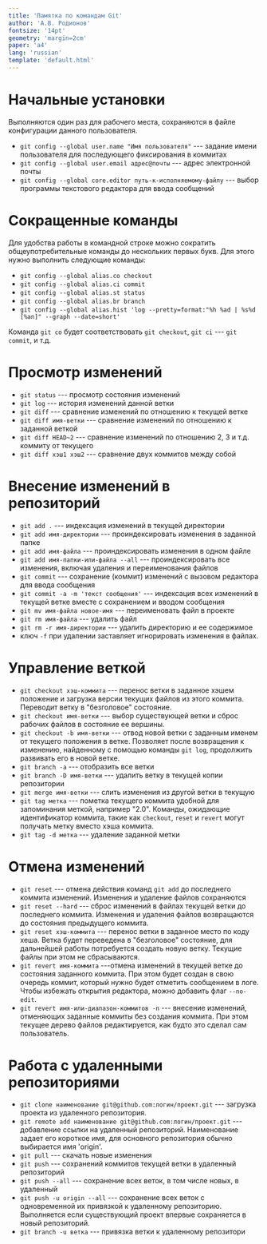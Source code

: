 ```yaml
---
title: 'Памятка по командам Git'
author: 'А.В. Родионов'
fontsize: '14pt'
geometry: 'margin=2cm'
paper: 'a4'
lang: 'russian'
template: 'default.html'
---
```


# Начальные установки

Выполняются один раз для рабочего места, сохраняются в файле конфигурации 
данного пользователя.

* `git config --global user.name "Имя пользователя"` --- задание имени 
  пользователя для последующего фиксирования в коммитах
* `git config --global user.email адрес@почты` --- адрес электронной почты
* `git config --global core.editor путь-к-исполняемому-файлу` --- выбор 
  программы текстового редактора для ввода сообщений

# Сокращенные команды

Для удобства работы в командной строке можно сократить общеупотребительные 
команды до нескольких первых букв. Для этого нужно выполнить следующие команды:

* `git config --global alias.co checkout`
* `git config --global alias.ci commit`
* `git config --global alias.st status`
* `git config --global alias.br branch`
* `git config --global alias.hist 'log --pretty=format:"%h %ad | %s%d [%an]" --graph --date=short'`

Команда `git co` будет соответствовать `git checkout`, `git ci` --- `git commit`, и т.д.

# Просмотр изменений

* `git status` --- просмотр состояния изменений
* `git log` --- история изменений данной ветки
* `git diff` --- сравнение изменений по отношению к текущей ветке
* `git diff имя-ветки` --- сравнение изменений по отношению к заданной веткой
* `git diff HEAD~2` --- сравнение изменений по отношению 2, 3 и т.д. коммиту от текущего
* `git diff хэш1 хэш2` --- сравнение двух коммитов между собой

# Внесение изменений в репозиторий

* `git add .` --- индексация изменений в текущей директории
* `git add имя-директории` --- проиндексировать изменения в заданной папке
* `git add имя-файла` --- проиндексировать изменения в одном файле
* `git add имя-папки-или-файла --all` --- проиндексировать все изменения, 
  включая удаления и переименования файлов
* `git commit` --- сохранение (коммит) изменений с вызовом редактора для ввода 
  сообщения
* `git commit -a -m 'текст сообщения'` --- индексация всех изменений в текущей 
  ветке вместе с сохранением и вводом сообщения
* `git mv имя-файла новое-имя` --- переименовать файл в проекте
* `git rm имя-файла` --- удалить файл
* `git rm -r имя-директории` --- удалить директорию и ее содержимое
* ключ `-f` при удалении заставляет игнорировать изменения в файлах.

# Управление веткой

* `git checkout хэш-коммита` --- перенос ветки в заданное хэшем положение и 
  загрузка версии текущих файлов из этого коммита. Переводит ветку в 
  "безголовое" состояние.
* `git checkout имя-ветки` --- выбор существующей ветки и сброс рабочих файлов 
  в состояние ее вершины.
* `git checkout -b имя-ветки` --- отвод новой ветки с заданным именем от 
  текущего положения в ветке. Позволяет после возвращения к изменению, 
  найденному с помощью команды `git log`, продолжить развивать его в новой 
  ветке.
* `git branch -a` --- отобразить все ветки
* `git branch -D имя-ветки` --- удалить ветку в текущей копии репозитории
* `git merge имя-ветки` --- слить изменения из другой ветки в текущую
* `git tag метка` --- пометка текущего коммита удобной для запоминания меткой, 
  например "2.0". Команды, ожидающие идентификатор коммита, такие как 
  `checkout`, `reset` и `revert` могут получать метку вместо хэша коммита.
* `git tag -d метка` --- удаление заданной метки


# Отмена изменений
* `git reset` --- отмена действия команд `git add` до последнего коммита 
  изменений. Изменения и удаление файлов сохраняются
* `git reset --hard` --- сброс изменений в файлах текущей ветки до последнего 
  коммита. Изменения и удаления файлов возвращаются до состояния предыдущего 
  коммита.
* `git reset хэш-коммита` --- перенос ветки в заданное место по коду хеша. 
  Ветка будет переведена в "безголовое" состояние, для дальнейшей работы 
  потребуется создать новую ветку. Текущие файлы при этом не сбрасываются.
* `git revert имя-коммита` ---отмена изменений в текущей ветке до состояния 
  заданного коммита. При этом будет создан в свою очередь коммит, который нужно 
  будет отметить сообщением в логе. Чтобы избежать открытия редактора, можно 
  добавить флаг `--no-edit`.
* `git revert имя-или-диапазон-коммитов -n` --- внесение изменений, отменяющих 
  заданные коммиты без создания коммита. При этом текущее дерево файлов 
  редактируется, как будто это сделал сам пользователь.

# Работа с удаленными репозиториями

* `git clone наименование git@github.com:логин/проект.git` --- загрузка проекта 
  из удаленного репозитория.
* `git remote add наименование git@github.com:логин/проект.git` --- добавление 
  ссылки на удаленный репозиторий. Наименование задает его короткое имя, для 
  основного репозитория обычно выбирается имя 'origin'.
* `git pull` --- скачать новые изменения
* `git push` --- сохранений коммитов текущей ветки в удаленный репозиторий
* `git push --all` --- сохранение всех веток, в том числе новых, в удаленный 
* `git push -u origin --all` --- сохранение всех веток с одновременной их 
  привязкой к удаленному репозиторию. Выполняется если существующий проект 
  впервые сохраняется в новый репозиторий.
* `git branch -u ветка` --- привязка ветки к удаленному репозитори
